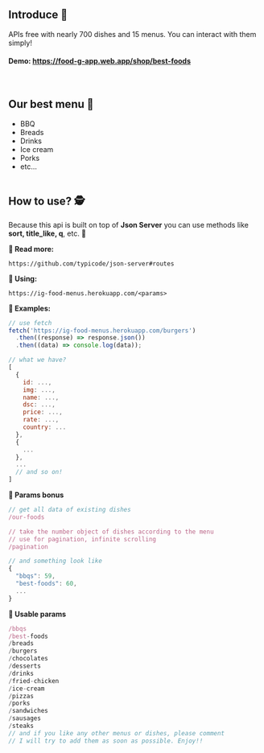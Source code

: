 ## **Introduce 🍺**

APIs free with nearly 700 dishes and 15 menus. You can interact with them simply!
<br />

#### **Demo:** https://food-g-app.web.app/shop/best-foods

<br />

## **Our best menu 🍔**

- BBQ
- Breads
- Drinks
- Ice cream
- Porks
- etc...
  <br />
  <br />

## **How to use? 🕵️**

Because this api is built on top of **Json Server** you can use methods like **sort, title_like, q**, etc. 👏

**🍩 Read more:**

```
https://github.com/typicode/json-server#routes
```

**🍞 Using:**

```
https://ig-food-menus.herokuapp.com/<params>
```

**🍕 Examples:**

```js
// use fetch
fetch('https://ig-food-menus.herokuapp.com/burgers')
  .then((response) => response.json())
  .then((data) => console.log(data));

// what we have?
[
  {
    id: ...,
    img: ...,
    name: ...,
    dsc: ...,
    price: ...,
    rate: ...,
    country: ...
  },
  {
    ...
  },
  ...
  // and so on!
]
```

**🍣 Params bonus**

```js
// get all data of existing dishes
/our-foods

// take the number object of dishes according to the menu
// use for pagination, infinite scrolling
/pagination

// and something look like
{
  "bbqs": 59,
  "best-foods": 60,
  ...
}
```

**🍻 Usable params**

```js
/bbqs
/best-foods
/breads
/burgers
/chocolates
/desserts
/drinks
/fried-chicken
/ice-cream
/pizzas
/porks
/sandwiches
/sausages
/steaks
// and if you like any other menus or dishes, please comment
// I will try to add them as soon as possible. Enjoy!!
```
